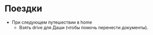 # Поездки
* При следующем путешествии в home
    - Взять drive для Даши (чтобы помочь перенести документы).